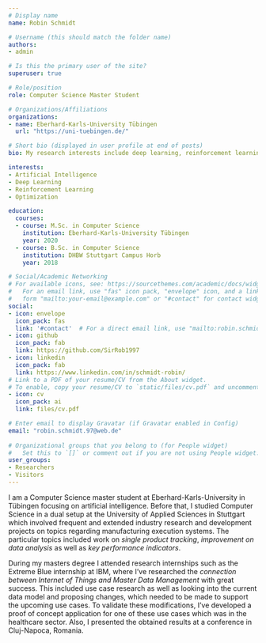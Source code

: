 ```yaml
---
# Display name
name: Robin Schmidt

# Username (this should match the folder name)
authors:
- admin

# Is this the primary user of the site?
superuser: true

# Role/position
role: Computer Science Master Student

# Organizations/Affiliations
organizations:
- name: Eberhard-Karls-University Tübingen
  url: "https://uni-tuebingen.de/"

# Short bio (displayed in user profile at end of posts)
bio: My research interests include deep learning, reinforcement learning and generative models.

interests:
- Artificial Intelligence
- Deep Learning
- Reinforcement Learning
- Optimization

education:
  courses:
  - course: M.Sc. in Computer Science
    institution: Eberhard-Karls-University Tübingen
    year: 2020
  - course: B.Sc. in Computer Science
    institution: DHBW Stuttgart Campus Horb
    year: 2018

# Social/Academic Networking
# For available icons, see: https://sourcethemes.com/academic/docs/widgets/#icons
#   For an email link, use "fas" icon pack, "envelope" icon, and a link in the
#   form "mailto:your-email@example.com" or "#contact" for contact widget.
social:
- icon: envelope
  icon_pack: fas
  link: '#contact'  # For a direct email link, use "mailto:robin.schmidt.97@web.de".
- icon: github
  icon_pack: fab
  link: https://github.com/SirRob1997
- icon: linkedin
  icon_pack: fab
  link: https://www.linkedin.com/in/schmidt-robin/
# Link to a PDF of your resume/CV from the About widget.
# To enable, copy your resume/CV to `static/files/cv.pdf` and uncomment the lines below.  
- icon: cv
  icon_pack: ai
  link: files/cv.pdf

# Enter email to display Gravatar (if Gravatar enabled in Config)
email: "robin.schmidt.97@web.de"
  
# Organizational groups that you belong to (for People widget)
#   Set this to `[]` or comment out if you are not using People widget.  
user_groups:
- Researchers
- Visitors
---
```


I am a Computer Science master student at Eberhard-Karls-University in Tübingen focusing on artificial intelligence. Before that, I studied Computer Science in a dual setup at the University of Applied Sciences in Stuttgart which involved frequent and extended industry research and development projects on topics regarding manufacturing execution systems. The particular topics included work on _single product tracking_, _improvement on data analysis_ as well as _key performance indicators_. 
                                                                                                                                                                                                                                                                                                                          

During my masters degree I attended research internships such as the Extreme Blue internship at IBM, where I’ve researched the _connection between Internet of Things and Master Data Management_ with great success. This included use case research as well as looking into the
                                                                                                                                                                                                                   current data model and proposing changes, which needed to be made to support the upcoming use cases. To
                                                                                                                                                                                                                   validate these modifications, I’ve developed a proof of concept application for one of these use cases which
                                                                                                                                                                                                                   was in the healthcare sector. Also, I presented the obtained results at a conference in Cluj-Napoca, Romania.
                                                                 
